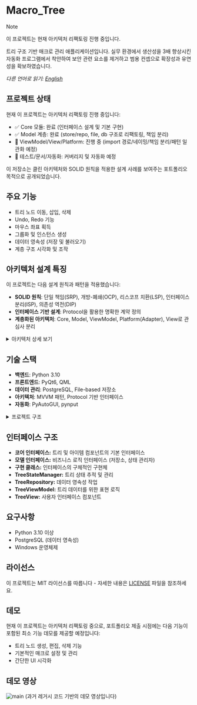 # Macro_Tree

> [!NOTE]
> 이 프로젝트는 현재 아키텍처 리팩토링 진행 중입니다.

트리 구조 기반 매크로 관리 애플리케이션입니다. 실무 환경에서 생산성을 3배 향상시킨 자동화 프로그램에서 착안하여 보안 관련 요소를 제거하고 범용 컨셉으로 확장성과 유연성을 확보하였습니다.

*다른 언어로 읽기: [English](README.md)*

## 프로젝트 상태

현재 이 프로젝트는 아키텍처 리팩토링 진행 중입니다:

- ✅ Core 모듈: 완료 (인터페이스 설계 및 기본 구현)
- ✅ Model 계층: 완료 (store/repo, file, db 구조로 리팩토링, 책임 분리)
- 🔄 ViewModel/View/Platform: 진행 중 (import 경로/네이밍/책임 분리/패턴 일관화 예정)
- 🧪 테스트/문서/자동화: 커버리지 및 자동화 예정

이 저장소는 클린 아키텍처와 SOLID 원칙을 적용한 설계 사례를 보여주는 포트폴리오 목적으로 공개되었습니다.

## 주요 기능
- 트리 노드 이동, 삽입, 삭제
- Undo, Redo 기능
- 마우스 좌표 획득
- 그룹화 및 인스턴스 생성
- 데이터 영속성 (저장 및 불러오기)
- 계층 구조 시각화 및 조작

## 아키텍처 설계 특징

이 프로젝트는 다음 설계 원칙과 패턴을 적용했습니다:

- **SOLID 원칙**: 단일 책임(SRP), 개방-폐쇄(OCP), 리스코프 치환(LSP), 인터페이스 분리(ISP), 의존성 역전(DIP)
- **인터페이스 기반 설계**: Protocol을 활용한 명확한 계약 정의
- **계층화된 아키텍처**: Core, Model, ViewModel, Platform(Adapter), View로 관심사 분리

<details>
<summary>아키텍처 상세 보기</summary>

### Core 모듈
- **핵심 인터페이스**: 시스템의 기본 동작을 정의하는 프로토콜 집합
- **도메인 모델**: 비즈니스 개념을 표현하는 클래스 구조
- **비즈니스 규칙**: 도메인 로직 및 검증 규칙

### Model 계층
- **Repository**: 데이터 접근 및 저장 관련 클래스 (store/repo, file, db 구조로 분리)
- **Service**: 비즈니스 로직 구현 클래스
- **State Management**: 상태 관리 및 히스토리 추적
- **Event Handling**: 이벤트 기반 아키텍처 지원

### ViewModel & View 계층
- **State Transformation**: 모델 데이터를 뷰에 적합한 형태로 변환
- **UI Components**: PyQt6/QML 기반 UI 구현
</details>

## 기술 스택

- **백엔드**: Python 3.10
- **프론트엔드**: PyQt6, QML
- **데이터 관리**: PostgreSQL, File-based 저장소
- **아키텍처**: MVVM 패턴, Protocol 기반 인터페이스
- **자동화**: PyAutoGUI, pynput

<details>
<summary>프로젝트 구조</summary>

```
├── core/                     # 핵심 비즈니스 로직
│   ├── interfaces/           # 코어 인터페이스
│   └── impl/                 # 코어 구현체
├── model/                    # 비즈니스 로직 확장 계층
│   ├── store/                # 데이터 영속성 관리 (repo, file, db)
│   │   ├── repo/             # 저장소 인터페이스
│   │   ├── file/             # 파일 기반 저장소 구현체
│   │   └── db/               # DB 기반 저장소 구현체
│   ├── services/             # 비즈니스 서비스
│   ├── action/               # 액션 처리
│   └── events/               # 이벤트 처리
├── viewmodel/                # 뷰모델 계층
├── view/                     # 뷰 계층
├── platforms/                # 플랫폼 특화 코드
└── test/                     # 테스트 코드
```
</details>

## 인터페이스 구조
- **코어 인터페이스:** 트리 및 아이템 컴포넌트의 기본 인터페이스
- **모델 인터페이스:** 비즈니스 로직 인터페이스 (저장소, 상태 관리자)
- **구현 클래스:** 인터페이스의 구체적인 구현체
- **TreeStateManager:** 트리 상태 추적 및 관리
- **TreeRepository:** 데이터 영속성 작업
- **TreeViewModel:** 트리 데이터를 위한 표현 로직
- **TreeView:** 사용자 인터페이스 컴포넌트

## 요구사항
- Python 3.10 이상
- PostgreSQL (데이터 영속성)
- Windows 운영체제

## 라이선스
이 프로젝트는 MIT 라이선스를 따릅니다 - 자세한 내용은 [LICENSE](LICENSE) 파일을 참조하세요.

## 데모

현재 이 프로젝트는 아키텍처 리팩토링 중으로, 포트폴리오 제출 시점에는 다음 기능이 포함된 최소 기능 데모를 제공할 예정입니다:

- 트리 노드 생성, 편집, 삭제 기능
- 기본적인 매크로 설정 및 관리
- 간단한 UI 시각화

## 데모 영상
![main](https://user-images.githubusercontent.com/110750614/211150674-dfd5aa99-2ea1-47f3-839d-2494f83ab985.gif)
(과거 레거시 코드 기반의 데모 영상입니다) 